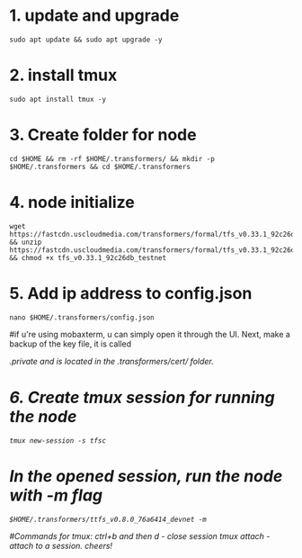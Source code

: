 # 1. update and upgrade

    sudo apt update && sudo apt upgrade -y

# 2. install tmux

    sudo apt install tmux -y

# 3. Create folder for node

    cd $HOME && rm -rf $HOME/.transformers/ && mkdir -p $HOME/.transformers && cd $HOME/.transformers

# 4. node initialize

    wget https://fastcdn.uscloudmedia.com/transformers/formal/tfs_v0.33.1_92c26db_testnet.zip && unzip https://fastcdn.uscloudmedia.com/transformers/formal/tfs_v0.33.1_92c26db_testnet.zip && chmod +x tfs_v0.33.1_92c26db_testnet

# 5. Add ip address to config.json
    
    nano $HOME/.transformers/config.json
   
  #if u're using mobaxterm, u can simply open it through the UI. Next, make a backup of the key file, it is called <address>.private and is located in the .transformers/cert/ folder.

# 6. Create tmux session for running the node
    tmux new-session -s tfsc
# In the opened session, run the node with -m flag 
    $HOME/.transformers/ttfs_v0.8.0_76a6414_devnet -m


#Commands for tmux:
      ctrl+b and then d - close session 
      tmux attach - attach to a session. cheers! 
